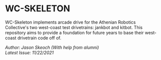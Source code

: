 WC-SKELETON
=========
WC-Skeleton implements arcade drive for the Athenian Robotics Collective's two west-coast test drivetrains: jankbot and kitbot. 
This repository aims to provide a foundation for future years to base their west-coast drivetrain code off of.

<i>Author: Jason Skeoch (With help from alumni) \
Latest Issue: 11/22/2021
